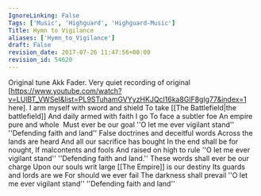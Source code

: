 ```yaml
---
IgnoreLinking: False
Tags: ['Music', 'Highguard', 'Highguard-Music']
Title: Hymn to Vigilance
aliases: ['Hymn_to_Vigilance']
draft: False
revision_date: 2017-07-26 11:47:56+00:00
revision_id: 54620
---
```


Original tune Akk Fader. Very quiet recording of original [https://www.youtube.com/watch?v=LUlBT_VWSeI&list=PL9STuhamGVYyzHKJQcl16ka8GlF8glg77&index=1 here].
I arm myself with sword and shield
To take [[The Battlefield|the battlefield]]
And daily armed with faith I go
To face a subtler foe
An empire pure and whole 
Must ever be our goal
''O let me ever vigilant stand''
''Defending faith and land''
False doctrines and deceitful words
Across the lands are heard
And all our sacrifice has bought
In the end shall be for nought,
If malcontents and fools
And raised on high to rule
''O let me ever vigilant stand''
''Defending faith and land.''
These words shall ever be our charge
Upon our souls writ large
[[The Empire]] is our destiny
Its guards and lords are we
For should we ever fail
The darkness shall prevail
''O let me ever vigilant stand''
''Defending faith and land''
